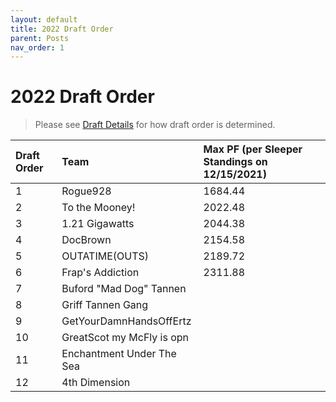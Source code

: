 ```yaml
---
layout: default
title: 2022 Draft Order
parent: Posts
nav_order: 1
---
```

# 2022 Draft Order

> Please see [Draft Details](https://draftforthefuture.github.io/League/Draft.html#draft-order) for how draft order is determined.

| Draft Order | Team | Max PF (per Sleeper Standings on 12/15/2021) |
|:-------------|:------------------|:------------------|
| 1 | Rogue928 | 1684.44 |
| 2 | To the Mooney! | 2022.48 |
| 3 | 1.21 Gigawatts | 2044.38 |
| 4 | DocBrown | 2154.58 |
| 5 | OUTATIME(OUTS) | 2189.72 |
| 6 | Frap's Addiction | 2311.88 |
| 7 | Buford "Mad Dog" Tannen |  |
| 8 | Griff Tannen Gang |  |
| 9 | GetYourDamnHandsOffErtz |  |
| 10 | GreatScot my McFly is opn |  |
| 11 | Enchantment Under The Sea |  |
| 12 | 4th Dimension |  |
